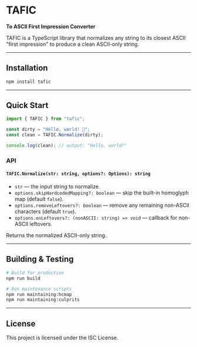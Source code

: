 # TAFIC

**To ASCII First Impression Converter**

TAFIC is a TypeScript library that normalizes any string to its closest ASCII "first impression" to produce a clean ASCII-only string.

---

## Installation

```bash
npm install tafic
```

---

## Quick Start

```ts
import { TAFIC } from "tafic";

const dirty = "Héllø, wørld! 👋";
const clean = TAFIC.Normalize(dirty);

console.log(clean); // output: "Hello, world!"
```

### API

#### `TAFIC.Normalize(str: string, options?: Options): string`

* `str` — the input string to normalize.
* `options.skipHardcodedMapping?: boolean` — skip the built-in homoglyph map (default `false`).
* `options.removeLeftovers?: boolean` — remove any remaining non-ASCII characters (default `true`).
* `options.onLeftovers?: (nonASCII: string) => void` — callback for non-ASCII leftovers.

Returns the normalized ASCII-only string.

---

## Building & Testing

```bash
# Build for production
npm run build

# Run maintenance scripts
npm run maintaining:hcmap
npm run maintaining:culprits
```

---

## License

This project is licensed under the ISC License.